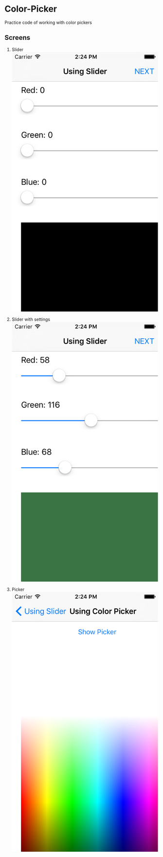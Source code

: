 # Color-Picker
Practice code of working with color pickers

Screens
-------
1. Slider
![slider](./screenshots/slider.png)

2. Slider with settings
![slider](./screenshots/slider2.png)

3. Picker
![slider](./screenshots/picker.png)
